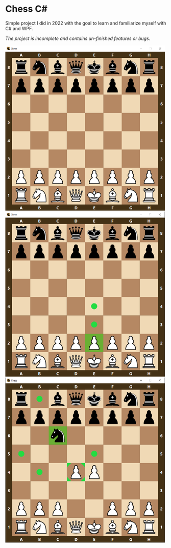 # Chess C#

Simple project I did in 2022 with the goal to learn and familiarize myself with C# and WPF.

*The project is incomplete and contains un-finished features or bugs.*

<div>
  <img src="https://github.com/edweo/chess-csharp/blob/main/1.png" alt="Image 1" width="500" />
  <img src="https://github.com/edweo/chess-csharp/blob/main/2.png" alt="Image 2" width="500" />
  <img src="https://github.com/edweo/chess-csharp/blob/main/3.png" alt="Image 3" width="500" />
</div>
